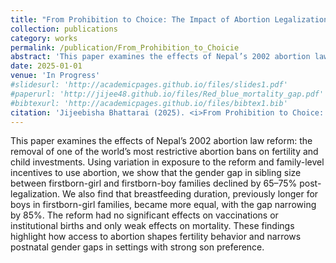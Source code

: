 ```yaml
---
title: "From Prohibition to Choice: The Impact of Abortion Legalization on Fertility and Child Investments in Nepal"
collection: publications
category: works
permalink: /publication/From_Prohibition_to_Choicie
abstract: 'This paper examines the effects of Nepal’s 2002 abortion law reform: the removal of one of the world’s most restrictive abortion bans on fertility and child investments. Using variation in exposure to the reform and family-level incentives to use abortion, we show that the gender gap in sibling size between firstborn-girl and firstborn-boy families declined by 65–75\% post-legalization. We also find that breastfeeding duration, previously longer for boys in firstborn-girl families, became more equal, with the gap narrowing by 85\%. The reform had no significant effects on vaccinations or institutional births and only weak effects on mortality. These findings highlight how access to abortion shapes fertility behavior and narrows postnatal gender gaps in settings with strong son preference.'
date: 2025-01-01
venue: 'In Progress'
#slidesurl: 'http://academicpages.github.io/files/slides1.pdf'
#paperurl: 'http://jijee48.github.io/files/Red_blue_mortality_gap.pdf'
#bibtexurl: 'http://academicpages.github.io/files/bibtex1.bib'
citation: 'Jijeebisha Bhattarai (2025). <i>From Prohibition to Choice: The Impact of Abortion Legalization on Fertility and Child Investments in Nepal</i> (Working Paper)'
---
```


This paper examines the effects of Nepal’s 2002 abortion law reform: the removal of one of the world’s most restrictive abortion bans on fertility and child investments. Using variation in exposure to the reform and family-level incentives to use abortion, we show that the gender gap in sibling size between firstborn-girl and firstborn-boy families declined by 65–75\% post-legalization. We also find that breastfeeding duration, previously longer for boys in firstborn-girl families, became more equal, with the gap narrowing by 85\%. The reform had no significant effects on vaccinations or institutional births and only weak effects on mortality. These findings highlight how access to abortion shapes fertility behavior and narrows postnatal gender gaps in settings with strong son preference.

